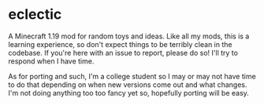 # eclectic
 A Minecraft 1.19 mod for random toys and ideas. Like all my mods, this is a learning experience, so don't expect things to be terribly clean in the codebase. If you're here with an issue to report, please do so! I'll try to respond when I have time.
 
 As for porting and such, I'm a college student so I may or may not have time to do that depending on when new versions come out and what changes. I'm not doing anything too too fancy yet so, hopefully porting will be easy.
